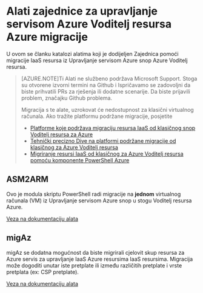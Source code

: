 <properties
    pageTitle="Alati zajednice za upravljanje servisom Azure Voditelj resursa Azure migracije"
    description="U ovom se članku katalozi alatima koji je dodijeljen Zajednica pomoći migracije IaaS resursa iz Upravljanje servisom Azure hrpu Azure Voditelj resursa."
    services="virtual-machines-windows"
    documentationCenter=""
    authors="singhkays"
    manager="timlt"
    editor=""
    tags="azure-resource-manager"/>

<tags
    ms.service="virtual-machines-windows"
    ms.workload="infrastructure-services"
    ms.tgt_pltfrm="vm-windows"
    ms.devlang="na"
    ms.topic="article"
    ms.date="08/29/2016"
    ms.author="singhkay"/>

# <a name="community-tools-for-azure-service-management-to-azure-resource-manager-migration"></a>Alati zajednice za upravljanje servisom Azure Voditelj resursa Azure migracije

U ovom se članku katalozi alatima koji je dodijeljen Zajednica pomoći migracije IaaS resursa iz Upravljanje servisom Azure snop Azure Voditelj resursa.

>[AZURE.NOTE]Ti Alati ne službeno podržava Microsoft Support. Stoga su otvorene izvorni termini na Github i Ispričavamo se zadovoljni da biste prihvatili PRs za rješenja ili dodatne scenarije. Da biste prijavili problem, značajku Github problema.
>
> Migracija s te alate, uzrokovat će nedostupnost za klasični virtualnog računala. Ako tražite platformu podržane migracije, posjetite 
>
>- [Platforme koje podržava migraciju resursa IaaS od klasičnog snop Voditelj resursa za Azure](./virtual-machines-windows-migration-classic-resource-manager.md)
>- [Tehnički precizno Dive na platformi podržane migracije od klasičnog za Azure Voditelj resursa](./virtual-machines-windows-migration-classic-resource-manager-deep-dive.md)
>- [Migriranje resursi IaaS od klasičnog za Azure Voditelj resursa pomoću komponente PowerShell Azure](./virtual-machines-windows-ps-migration-classic-resource-manager.md)

## <a name="asm2arm"></a>ASM2ARM

Ovo je modula skriptu PowerShell radi migracije na **jednom** virtualnog računala (VM) iz Upravljanje servisom Azure snop u stogu Voditelj resursa Azure. 

[Veza na dokumentaciju alata](https://github.com/Azure/classic-iaas-resourcemanager-migration/tree/master/asm2arm)

## <a name="migaz"></a>migAz

migAz se dodatna mogućnost da biste migrirali cjelovit skup resursa za Azure servis za upravljanje IaaS Azure resursima IaaS resursima. Migracija može dogoditi unutar iste pretplate ili između različitih pretplate i vrste pretplata (ex: CSP pretplate).

[Veza na dokumentaciju alata](https://github.com/Azure/classic-iaas-resourcemanager-migration/tree/master/migaz)